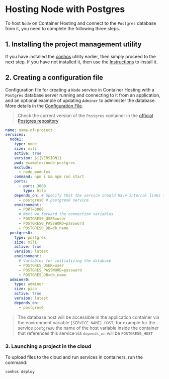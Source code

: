 # Hosting Node with Postgres

To host `Node` on Container Hosting and connect to the `Postgres` database from it, you need to complete the following three steps.

## 1. Installing the project management utility

If you have installed the [conhos](https://www.npmjs.com/package/conhos) utility earlier, then simply proceed to the next step. If you have not installed it, then use the [Instructions](./GettingStarted.md) to install it.

## 2. Creating a configuration file

Configuration file for creating a `Node` service in Container Hosting with a `Postgres` database server running and connecting to it from an application, and an optional example of updating `Adminer` to administer the database. More details in the [Configuration File](./ConfigFile.md).

> Check the current version of the `Postgres` container in the [official Postgres repository](https://hub.docker.com/_/postgres/tags)

```yml
name: name-of-project
services:
  node1:
    type: node
    size: mili
    active: true
    version: ${{VERSION}}
    pwd: examples/node-postgres
    exclude:
      - node_modules
    command: npm i && npm run start
    ports:
      - port: 3000
        type: http
    depends_on: # Specify that the service should have internal links to
      - postgres0 # postgres0 service
    environment:
      - PORT=3000
      # Next we forward the connection variables
      - POSTGRES0_USER=user
      - POSTGRES0_PASSWORD=password
      - POSTGRES0_DB=db_name
  postgres0:
    type: postgres
    size: mili
    active: true
    version: latest
    environment:
      # Variables for initializing the database
      - POSTGRES_USER=user
      - POSTGRES_PASSWORD=password
      - POSTGRES_DB=db_name
  adminer0:
    type: adminer
    size: pico
    active: true
    version: latest
    depends_on:
      - postgres0
```

> The database host will be accessible in the application container via the environment variable `[SERVICE_NAME]_HOST`, for example for the service `postgres0` the name of the host variable inside the container that references this service via `depends_on` will be `POSTGRES0_HOST`

### 3. Launching a project in the cloud

To upload files to the cloud and run services in containers, run the command:

```sh
conhos deploy
```
